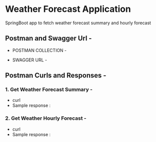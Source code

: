 # Weather Forecast Application
SpringBoot app to fetch weather forecast summary and hourly forecast

## Postman and Swagger Url -
- POSTMAN COLLECTION - 

- SWAGGER URL - 

## Postman Curls and Responses -

### 1. Get Weather Forecast Summary -
- curl
- Sample response :

### 2. Get Weather Hourly Forecast -
- curl
- Sample response :
